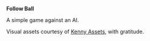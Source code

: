 **Follow Ball**

A simple game against an AI.

Visual assets courtesy of [Kenny Assets](https://kenney.nl/assets), with gratitude.